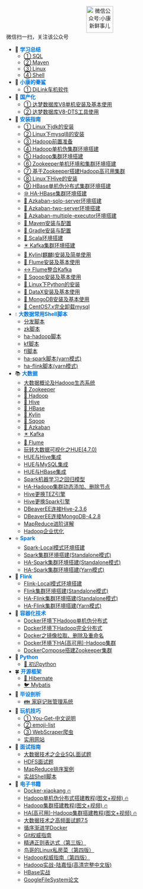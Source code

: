 <div align="center"><img src="gzh.jpg" width="72" height="72" title="微信公众号:小康新鲜事儿" alt="微信公众号:小康新鲜事儿"></div>
<span class="wechat">微信扫一扫，关注该公众号</span>

- :corn: <strong><font color="#0074D9">学习总结</font></strong>
  - [① SQL](SQL/mysql)
  - [② Maven](Maven/maven)
  - [③ Linux](Linux/linux)
  - [④ Shell](Shell/shell)
- :car: <strong><font color="#0074D9">小康的秦鲨</font></strong>
  - [① DiLink车机软件](Car/DiLink车机软件)
- :dragon: <strong><font color="#0074D9">国产化</font></strong>
  - [① 达梦数据库V8单机安装及基本使用](DM/达梦数据库V8单机安装及基本使用)
  - [② 达梦数据库V8-DTS工具使用](DM/达梦数据库V8-DTS工具使用)
- :dart: <strong><font color="#0074D9">安装指南</font></strong>
  - [① Linux下jdk的安装](Linux/jdk)
  - [② Linux下mysql8的安装](SQL/installation/CentOS7.x安装mysql8.0.19)
  - [③ Hadoop前置准备](BigData/installation/Hadoop前置准备)
  - [④ Hadoop单机伪集群环境搭建](BigData/installation/Hadoop单机环境搭建)
  - [⑤ Hadoop集群环境搭建](BigData/installation/Hadoop集群环境搭建)
  - [⑥ Zookeeper单机环境和集群环境搭建](BigData/installation/Zookeeper单机环境和集群环境搭建)
  - [⑦ 基于Zookeeper搭建Hadoop高可用集群](BigData/installation/基于Zookeeper搭建Hadoop高可用集群)
  - [⑧ Linux下Hive的安装](BigData/installation/Hive安装教程)
  - [⑨ HBase单机伪分布式集群环境搭建](BigData/installation/HBase单机伪分布式集群环境搭建)
  - [⑩ HA-HBase集群环境搭建](BigData/installation/HA-HBase集群环境搭建)
  - [:arrows_counterclockwise: Azkaban-solo-server环境搭建](BigData/installation/Azkaban-solo-server环境搭建)
  - [:arrows_counterclockwise: Azkaban-two-server环境搭建](BigData/installation/Azkaban-two-server环境搭建)
  - [:arrows_counterclockwise: Azkaban-multiple-executor环境搭建](BigData/installation/Azkaban-multiple-executor环境搭建)
  - [:rice_scene: Maven安装与配置](BigData/installation/Maven安装与配置)
  - [:crystal_ball: Gradle安装与配置](BigData/installation/Gradle安装与配置)
  - [:izakaya_lantern: Scala环境搭建](BigData/installation/Scala环境搭建)
  - [:eight_pointed_black_star: Kafka集群环境搭建](BigData/installation/Kafka集群环境搭建)
  - [:dragon_face: Kylin(麒麟)安装及简单使用](BigData/Kylin安装及简单使用)
  - [:shell: Flume安装及基本使用](BigData/Flume安装及基本使用)
  - [:left_right_arrow: Flume整合Kafka](BigData/Flume整合Kafka)
  - [:ocean: Sqoop安装及基本使用](BigData/Sqoop安装及基本使用)
  - [:snake: Linux下Python的安装](Linux/python)
  - [:wrench: DataX安装及基本使用](BigData/DataX安装及基本使用)
  - [:leaves: MongoDB安装及基本使用](BigData/MongoDB安装及基本使用)
  - [:dolphin: CentOS7.x完全卸载mysql](SQL/installation/CentOS7.x完全卸载mysql)
- :droplet: <strong><font color="#0074D9">大数据常用Shell脚本</font></strong>
  - [分发脚本](Shell/大数据常用shell脚本之分发脚本)
  - [zk脚本](Shell/大数据常用shell脚本之zk脚本)
  - [ha-hadoop脚本](Shell/大数据常用shell脚本之ha-hadoop脚本)
  - [kf脚本](Shell/大数据常用shell脚本之kf脚本)
  - [fl脚本](Shell/大数据常用shell脚本之fl脚本)
  - [ha-spark脚本(yarn模式)](Shell/大数据常用shell脚本之ha-spark脚本)
  - [ha-flink脚本(yarn模式)](Shell/大数据常用shell脚本之ha-flink脚本)
- :books: <strong><font color="#0074D9">大数据</font></strong>
  - [大数据概论及Hadoop生态系统](BigData/大数据概论及Hadoop生态系统)
  - [:construction_worker: Zookeeper](BigData/Zookeeper)
  - [:elephant: Hadoop](BigData/hadoop)
  - [:honeybee: Hive](BigData/hive) 
  - [:whale: HBase](BigData/hbase)
  - [:dragon_face: Kylin](BigData/kylin)  
  - [:ocean: Sqoop](BigData/sqoop)
  - [:arrows_counterclockwise: Azkaban](BigData/Azkaban) 
  - [:eight_pointed_black_star: Kafka](BigData/kafka)
  - [:shell: Flume](BigData/flume)
  - [玩转大数据可视化之HUE(4.7.0)](BigData/玩转大数据可视化之HUE)
  - [HUE与Hive集成](BigData/HUE与Hive集成)
  - [HUE与MySQL集成](BigData/HUE与MySQL集成)
  - [HUE与HBase集成](BigData/HUE与HBase集成)
  - [Spark机器学习之回归模型](BigData/Spark机器学习之回归模型)
  - [HA-Hadoop集群动态添加、删除节点](BigData/HA-Hadoop集群动态添加、删除节点)
  - [Hive更换TEZ引擎](BigData/Hive更换TEZ引擎)
  - [Hive更换Spark引擎](BigData/Hive更换Spark引擎)
  - [DBeaverEE连接Hive-2.3.6](BigData/DBeaverEE连接Hive-2.3.6)
  - [DBeaverEE连接MongoDB-4.2.8](BigData/DBeaverEE连接MongoDB-4.2.8)
  - [MapReduce进阶详解](BigData/MapReduce进阶详解)
  - [Hadoop企业优化](BigData/Hadoop企业优化)
- :star: <strong><font color="#0074D9">Spark</font></strong>
  - [Spark-Local模式环境搭建](BigData/Spark-Local模式环境搭建)
  - [Spark集群环境搭建(Standalone模式)](BigData/Spark集群环境搭建(Standalone模式))
  - [HA-Spark集群环境搭建(Standalone模式)](BigData/HA-Spark集群环境搭建(Standalone模式))
  - [HA-Spark集群环境搭建(Yarn模式)](BigData/HA-Spark集群环境搭建(Yarn模式))
- :chestnut: <strong><font color="#0074D9">Flink</font></strong>
  - [Flink-Local模式环境搭建](BigData/Flink-Local模式环境搭建)
  - [Flink集群环境搭建(Standalone模式)](BigData/Flink集群环境搭建(Standalone模式))
  - [HA-Flink集群环境搭建(Standalone模式)](BigData/HA-Flink集群环境搭建(Standalone模式))
  - [HA-Flink集群环境搭建(Yarn模式)](BigData/HA-Flink集群环境搭建(Yarn模式))
- :department_store: <strong><font color="#0074D9">容器化技术</font></strong>
  - [Docker环境下Hadoop单机伪分布式](BigData/Docker环境下Hadoop单机伪分布式)
  - [Docker环境下Hadoop完全分布式](BigData/Docker环境下Hadoop完全分布式)
  - [Docker之镜像拉取、删除及重命名](BigData/Docker之镜像拉取、删除及重命名)
  - [Docker环境下HA(高可用)-Hadoop集群](BigData/Docker环境下HA(高可用)-Hadoop集群)
  - [DockerCompose搭建Zookeeper集群](BigData/DockerCompose搭建Zookeeper集群)
- :snake: <strong><font color="#0074D9">Python</font></strong>
  - [:book: 初识python](Python/python-01)
- :four_leaf_clover: <strong><font color="#0074D9">开源框架</font></strong>
  - [:bear: Hibernate](Framework/hibernate)
  - [:bird: Mybatis](Framework/mybatis)
- :runner: <strong><font color="#0074D9">毕设剖析</font></strong>
  - [:family: 家庭记账管理系统](UML/plantuml)
- :iphone: <strong><font color="#0074D9">玩机技巧</font></strong>
  - [① You-Get-中文说明](Phone/you-get)
  - [② emoji-list](Phone/emoji)
  - [③ WebScraper爬虫](spider/WebScraper爬虫)
  - [实用网站](site/实用网站)
- :key: <strong><font color="#0074D9">面试指南</font></strong>
  - [大数据技术之企业SQL面试题](SQL/sql-audition)
  - [HDFS面试题](BigData/HDFS面试题)
  - [MapReduce排序案例](BigData/MapReduce排序案例)
  - [实战Shell脚本](Shell/shell-example)
- :open_book: <strong><font color="#0074D9">电子书籍</font></strong>
  - [Docker-xiaokang :fire:](Books/xiaokang)
  - [Hadoop单机伪分布式搭建教程(图文+视频) :fire:](Books/hadoop_standalone)
  - [Hadoop集群搭建教程(图文+视频) :fire:](Books/hadoop_cluster)
  - [HA(高可用)-Hadoop集群搭建教程(图文+视频) :fire:](Books/hadoop_ha)
  - [大数据技术之高频面试题7.5](Books/大数据技术之高频面试题7.5)
  - [循序渐进学Docker](Books/docker)
  - [Git权威指南](Books/git)
  - [精通正则表达式（第三版）](Books/regex)
  - [鸟哥的Linux私房菜（第四版）](Books/birds)
  - [Hadoop权威指南（第四版）](Books/hadoop01)
  - [Hadoop实战-陆嘉恒(高清完整中文版)](Books/hadoop02)
  - [HBase实战](Books/hbase)
  - [GoogleFileSystem论文](Books/gfs)